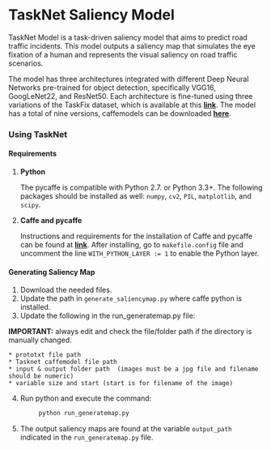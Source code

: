 # TaskNet Saliency Model
TaskNet Model is a task-driven saliency model that aims to predict road traffic incidents. This model outputs a saliency map that simulates the eye fixation of a human and represents the visual saliency on road traffic scenarios. 

The model has three architectures integrated with different Deep Neural Networks pre-trained for object detection, specifically VGG16, GoogLeNet22, and ResNet50. Each architecture is fine-tuned using three variations of the TaskFix dataset, which is available at this **[link](https://tinyurl.com/TaskFix2020)**. The model has a total of nine versions, caffemodels can be downloaded **[here](https://tinyurl.com/TaskNetCaffemodels)**.

### Using TaskNet

#### Requirements
1.  **Python**

    The pycaffe is compatible with Python 2.7. or Python 3.3+.
    The following packages should be installed as well: `numpy`, `cv2`, `PIL`, `matplotlib`, and `scipy`.
2.  **Caffe and pycaffe**

    Instructions and requirements for the installation of Caffe and pycaffe can be found at **[link](http://caffe.berkeleyvision.org/installation.html)**.
    After installing, go to ```` makefile.config ```` file and uncomment the line ```` WITH_PYTHON_LAYER := 1 ```` to enable the Python layer.
    
#### Generating Saliency Map
1.  Download the needed files.
2.  Update the path in ```` generate_saliencymap.py ```` where caffe python is installed.
3.  Update the following in the run_generatemap.py file:

**IMPORTANT:**	always edit and check the file/folder path if the directory is manually changed.

    * prototxt file path
    * Tasknet caffemodel file path
    * input & output folder path  (images must be a jpg file and filename should be numeric)	
    * variable size and start (start is for filename of the image)	
4.  Run python and execute the command: 
    ```` python 
         python run_generatemap.py 
    ````
5.  The output saliency maps are found at the variable ```` output_path ```` indicated in the ```` run_generatemap.py ```` file.
    
    

